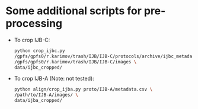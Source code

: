 # Some additional scripts for pre-processing

 - To crop IJB-C:
    ```bash
    python crop_ijbc.py 
    /gpfs/gpfs0/r.karimov/trash/IJB/IJB-C/protocols/archive/ijbc_metadata.csv \
    /gpfs/gpfs0/r.karimov/trash/IJB/IJB-C/images \
    data/ijbc_cropped/
    ```
   
 - To crop IJB-A (Note: not tested):
    ```bash
    python align/crop_ijba.py proto/IJB-A/metadata.csv \
    /path/to/IJB-A/images/ \
    data/ijba_cropped/
    ```


